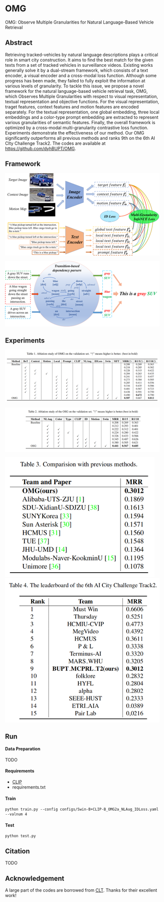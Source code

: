 # OMG

OMG: Observe Multiple Granularities for Natural Language-Based Vehicle Retrieval

## Abstract

Retrieving tracked-vehicles by natural language descriptions plays a critical role in smart city construction. It aims to find the best match for the given texts from a set of tracked vehicles in surveillance videos. Existing works generally solve it by a dual-stream framework, which consists of a text encoder, a visual encoder and a cross-modal loss function. Although some progress has been made, they failed to fully exploit the information at various levels of granularity. To tackle this issue, we propose a novel framework for the natural language-based vehicle retrieval task, OMG, which Observes Multiple Granularities with respect to visual representation, textual representation and objective functions. For the visual representation, traget features, context features and motion features are encoded separately. For the textual representation, one global embedding, three local embeddings and a color-type prompt embedding are extracted to represent various granularities of semantic features. Finally, the overall framework is optimized by a cross-modal multi-granularity contrastive loss function. Experiments demonstrate the effectiveness of our method. Our OMG significantly outperforms all previous methods and ranks 9th on the 6th AI CIty Challenge Track2. The codes are available at https://github.com/dyhBUPT/OMG.

## Framework

![OMG_framework](assets/OMG_framework.png)

![Prompt](assets/Prompt.png)

## Experiments

![image-20220412190740408](assets/ablation1.png)

![image-20220412190756155](assets/ablation2.png)

<img src="assets/comparison1.png" alt="image-20220412190909903" style="zoom: 80%;" /><img src="assets/comparison2.png" alt="image-20220412190933550" style="zoom:80%;" />

## Run

#### Data Preparation

TODO

#### Requirements

- [CLIP](https://github.com/openai/CLIP)
- requirements.txt

#### Train

```shell
python train.py --config configs/Swin-B+CLIP-B_OMG2a_NLAug_IDLoss.yaml --valnum 4
```

#### Test

```shell
python test.py
```

## Citation

TODO

## Acknowledgement

A large part of the codes are borrowed from [CLT](https://github.com/ShuaiBai623/AIC2021-T5-CLV). Thanks for their excellent work!